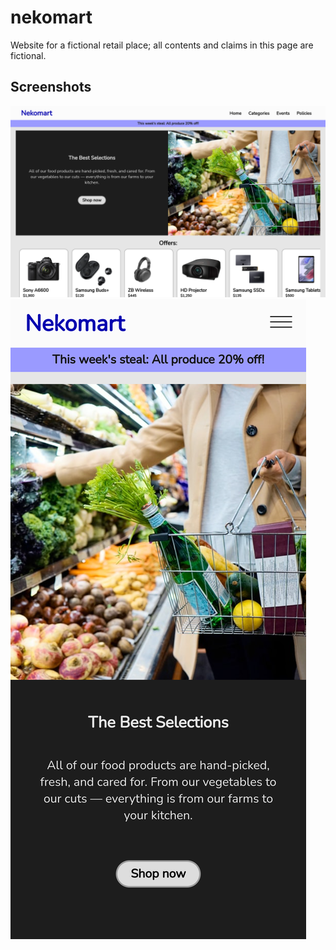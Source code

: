 # nekomart
Website for a fictional retail place; all contents and claims in this page are fictional.

## Screenshots
![Nekomart on Desktop](https://raw.githubusercontent.com/originlimit/nekomart/main/screenshots/index.html.png)
![Nekomart on Mobile](https://raw.githubusercontent.com/originlimit/nekomart/main/screenshots/index.html(iPhone%2012%20Pro).png)
